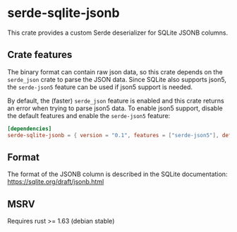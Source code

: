 # serde-sqlite-jsonb

This crate provides a custom Serde deserializer for SQLite JSONB columns.

## Crate features

The binary format can contain raw json data, so this crate depends on the `serde_json` crate to parse the JSON data.
Since SQLite also supports json5, the `serde-json5` feature can be used if json5 support is needed.

By default, the (faster) `serde_json` feature is enabled and this crate returns an error when trying to parse json5 data.
To enable json5 support, disable the default features and enable the `serde-json5` feature:

```toml
[dependencies]
serde-sqlite-jsonb = { version = "0.1", features = ["serde-json5"], default-features = false }
```

## Format

The format of the JSONB column is described in the SQLite documentation:
https://sqlite.org/draft/jsonb.html

## MSRV

Requires rust >= 1.63 (debian stable)